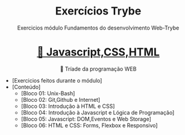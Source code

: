 <h1 align="center">Exercícios Trybe</h1>

<p align="center">Exercicios módulo Fundamentos do desenvolvimento Web-Trybe</p>

<h1 align="center">
    <a href="https://img.shields.io/badge/Javascript-studying-yellow">🔗 Javascript,CSS,HTML</a>
</h1>
<p align="center">🚀 Tríade da programação WEB</p>

<!--ts-->
   * [Exercicios feitos durante o módulo]
   * [Conteúdo]
      * [Bloco 01: Unix-Bash]
      * [Bloco 02: Git,Github e Internet]
      * [Bloco 03: Introdução à HTML e CSS]
      * [Bloco 04: Introdução à Javascript e Lógica de Programação]
      * [Bloco 05: Javascript: DOM,Eventos e Web Storage]
      * [Bloco 06: HTML e CSS: Forms, Flexbox e Responsivo]
<!--te-->
